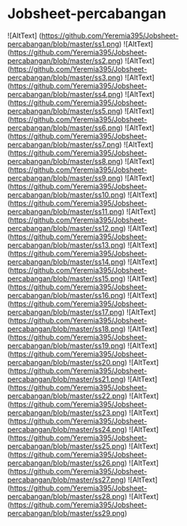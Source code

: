 # Jobsheet-percabangan
![AltText] (https://github.com/Yeremia395/Jobsheet-percabangan/blob/master/ss1.png)
![AltText] (https://github.com/Yeremia395/Jobsheet-percabangan/blob/master/ss2.png)
![AltText] (https://github.com/Yeremia395/Jobsheet-percabangan/blob/master/ss3.png)
![AltText] (https://github.com/Yeremia395/Jobsheet-percabangan/blob/master/ss4.png)
![AltText] (https://github.com/Yeremia395/Jobsheet-percabangan/blob/master/ss5.png)
![AltText] (https://github.com/Yeremia395/Jobsheet-percabangan/blob/master/ss6.png)
![AltText] (https://github.com/Yeremia395/Jobsheet-percabangan/blob/master/ss7.png)
![AltText] (https://github.com/Yeremia395/Jobsheet-percabangan/blob/master/ss8.png)
![AltText] (https://github.com/Yeremia395/Jobsheet-percabangan/blob/master/ss9.png)
![AltText] (https://github.com/Yeremia395/Jobsheet-percabangan/blob/master/ss10.png)
![AltText] (https://github.com/Yeremia395/Jobsheet-percabangan/blob/master/ss11.png)
![AltText] (https://github.com/Yeremia395/Jobsheet-percabangan/blob/master/ss12.png)
![AltText] (https://github.com/Yeremia395/Jobsheet-percabangan/blob/master/ss13.png)
![AltText] (https://github.com/Yeremia395/Jobsheet-percabangan/blob/master/ss14.png)
![AltText] (https://github.com/Yeremia395/Jobsheet-percabangan/blob/master/ss15.png)
![AltText] (https://github.com/Yeremia395/Jobsheet-percabangan/blob/master/ss16.png)
![AltText] (https://github.com/Yeremia395/Jobsheet-percabangan/blob/master/ss17.png)
![AltText] (https://github.com/Yeremia395/Jobsheet-percabangan/blob/master/ss18.png)
![AltText] (https://github.com/Yeremia395/Jobsheet-percabangan/blob/master/ss19.png)
![AltText] (https://github.com/Yeremia395/Jobsheet-percabangan/blob/master/ss20.png)
![AltText] (https://github.com/Yeremia395/Jobsheet-percabangan/blob/master/ss21.png)
![AltText] (https://github.com/Yeremia395/Jobsheet-percabangan/blob/master/ss22.png)
![AltText] (https://github.com/Yeremia395/Jobsheet-percabangan/blob/master/ss23.png)
![AltText] (https://github.com/Yeremia395/Jobsheet-percabangan/blob/master/ss24.png)
![AltText] (https://github.com/Yeremia395/Jobsheet-percabangan/blob/master/ss25.png)
![AltText] (https://github.com/Yeremia395/Jobsheet-percabangan/blob/master/ss26.png)
![AltText] (https://github.com/Yeremia395/Jobsheet-percabangan/blob/master/ss27.png)
![AltText] (https://github.com/Yeremia395/Jobsheet-percabangan/blob/master/ss28.png)
![AltText] (https://github.com/Yeremia395/Jobsheet-percabangan/blob/master/ss29.png)
